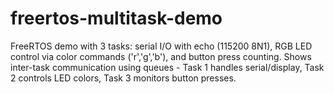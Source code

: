 # freertos-multitask-demo
FreeRTOS demo with 3 tasks: serial I/O with echo (115200 8N1), RGB LED control via color commands ('r','g','b'), and button press counting. Shows inter-task communication using queues - Task 1 handles serial/display, Task 2 controls LED colors, Task 3 monitors button presses.
